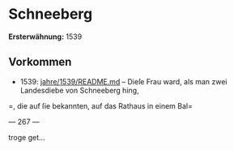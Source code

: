 # Schneeberg

**Ersterwähnung:** 1539

## Vorkommen
- 1539: [jahre/1539/README.md](../jahre/1539/README.md) – Dieſe Frau
ward, als man zwei Landesdiebe von Schneeberg hing,

=, die auf ſie bekannten, auf das Rathaus in einem Bal=


— 267 —

troge get...
